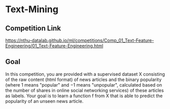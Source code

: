 # Text-Mining

## Competition Link

https://nthu-datalab.github.io/ml/competitions/Comp_01_Text-Feature-Engineering/01_Text-Feature-Engineering.html

## Goal

In this competition, you are provided with a supervised dataset X consisting of the raw content (html format) of news articles and the binary popularity (where 1 means "popular" and −1 means "unpopular", calculated based on the number of shares in online social networking services) of these articles as labels. Your goal is to learn a function f from X that is able to predict the popularity of an unseen news article.
